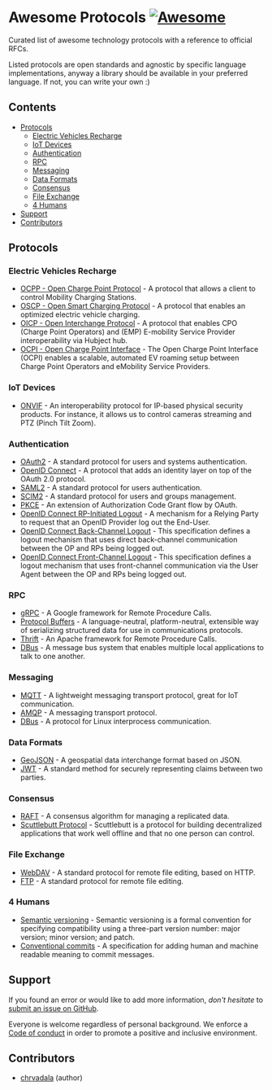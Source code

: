 # Awesome Protocols [![Awesome](https://awesome.re/badge.svg)](https://awesome.re)

Curated list of awesome technology protocols with a reference to official RFCs.

Listed protocols are open standards and agnostic by specific language implementations, anyway a library should be available in your preferred language. If not, you can write your own :)

## Contents
- [Protocols](#protocols)
  - [Electric Vehicles Recharge](#electric-vehicles-recharge)
  - [IoT Devices](#iot-devices)
  - [Authentication](#authentication)
  - [RPC](#rpc)
  - [Messaging](#messaging)
  - [Data Formats](#data-formats)
  - [Consensus](#consensus)
  - [File Exchange](#file-exchange)
  - [4 Humans](#4-humans)
- [Support](#support)
- [Contributors](#contributors)

## Protocols
### Electric Vehicles Recharge
- [OCPP - Open Charge Point Protocol](https://www.openchargealliance.org/protocols/ocpp-201) - A protocol that allows a client to control Mobility Charging Stations.
- [OSCP - Open Smart Charging Protocol](https://www.openchargealliance.org/protocols/oscp-10) - A protocol that enables an optimized electric vehicle charging.
- [OICP - Open Interchange Protocol](https://www.hubject.com/wp-content/uploads/2018/10/oicp-emp-2.2.pdf) - A protocol that enables CPO (Charge Point Operators) and (EMP) E-mobility Service Provider interoperability via Hubject hub.
- [OCPI - Open Charge Point Interface](https://evroaming.org/app/uploads/2020/06/OCPI-2.2-d2.pdf) - The Open Charge Point Interface (OCPI) enables a scalable, automated EV roaming setup between Charge Point Operators and eMobility Service Providers.

### IoT Devices
- [ONVIF](https://www.onvif.org/profiles) - An interoperability protocol for IP-based physical security products. For instance, it allows us to control cameras streaming and PTZ (Pinch Tilt Zoom).

### Authentication
- [OAuth2](https://tools.ietf.org/html/rfc6749) - A standard protocol for users and systems authentication.
- [OpenID Connect](https://openid.net/connect) - A protocol that adds an identity layer on top of the OAuth 2.0 protocol.
- [SAML2](http://saml.xml.org/saml-specifications) - A standard protocol for users authentication.
- [SCIM2](https://tools.ietf.org/html/rfc7644) - A standard protocol for users and groups management.
- [PKCE](https://datatracker.ietf.org/doc/html/rfc7636) - An extension of Authorization Code Grant flow by OAuth.
- [OpenID Connect RP-Initiated Logout](https://openid.net/specs/openid-connect-rpinitiated-1_0.html) - A mechanism for a Relying Party to request that an OpenID Provider log out the End-User.
- [OpenID Connect Back-Channel Logout](https://openid.net/specs/openid-connect-backchannel-1_0.html) - This specification defines a logout mechanism that uses direct back-channel communication between the OP and RPs being logged out.
- [OpenID Connect Front-Channel Logout](https://openid.net/specs/openid-connect-frontchannel-1_0.html) - This specification defines a logout mechanism that uses front-channel communication via the User Agent between the OP and RPs being logged out.


### RPC
- [gRPC](https://grpc.io) - A Google framework for Remote Procedure Calls.
- [Protocol Buffers](https://developers.google.com/protocol-buffers/docs/overview) - A language-neutral, platform-neutral, extensible way of serializing structured data for use in communications protocols.
- [Thrift](https://thrift.apache.org) - An Apache framework for Remote Procedure Calls.
- [DBus](https://www.freedesktop.org/wiki/Software/dbus) - A message bus system that enables multiple local applications to talk to one another.

### Messaging
- [MQTT](http://docs.oasis-open.org/mqtt/mqtt/v5.0/mqtt-v5.0.html) - A lightweight messaging transport protocol, great for IoT communication.
- [AMQP](http://www.amqp.org/specification/1.0/amqp-org-download) - A messaging transport protocol.
- [DBus](https://dbus.freedesktop.org/doc/dbus-specification.html) - A protocol for Linux interprocess communication.

### Data Formats
- [GeoJSON](https://tools.ietf.org/html/rfc7946) - A geospatial data interchange format based on JSON.
- [JWT](https://tools.ietf.org/html/rfc7519) - A standard method for securely representing claims between two parties.

### Consensus
- [RAFT](https://raft.github.io/raft.pdf) - A consensus algorithm for managing a replicated data.
- [Scuttlebutt Protocol](https://ssbc.github.io/scuttlebutt-protocol-guide/) - Scuttlebutt is a protocol for building decentralized applications that work well offline and that no one person can control.

### File Exchange
- [WebDAV](https://tools.ietf.org/html/rfc4918) - A standard protocol for remote file editing, based on HTTP.
- [FTP](https://tools.ietf.org/html/rfc959) - A standard protocol for remote file editing.

### 4 Humans
- [Semantic versioning](https://semver.org/) - Semantic versioning is a formal convention for specifying compatibility using a three-part version number: major version; minor version; and patch.
- [Conventional commits](https://www.conventionalcommits.org/en/v1.0.0/#specification) - A specification for adding human and machine readable meaning to commit messages.

## Support
If you found an error or would like to add more information, _don't hesitate_ to
[submit an issue on GitHub](https://github.com/chrvadala/awesome-protocols/issues/new).

Everyone is welcome regardless of personal background. We enforce a
[Code of conduct](CODE_OF_CONDUCT.md) in order to promote a positive and
inclusive environment.

## Contributors
- [chrvadala](https://github.com/chrvadala) (author)
